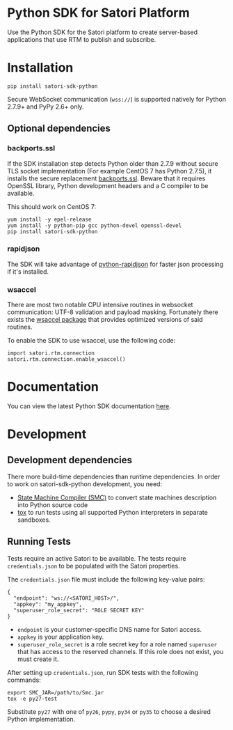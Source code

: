 # Python SDK for Satori Platform

Use the Python SDK for the Satori platform to create server-based applications 
that use RTM to publish and subscribe.

# Installation

```
pip install satori-sdk-python
```

Secure WebSocket communication (``wss://``) is supported natively
for Python 2.7.9+ and PyPy 2.6+ only.

## Optional dependencies

### backports.ssl

If the SDK installation step detects Python older than 2.7.9 without secure
TLS socket implementation (For example CentOS 7 has Python 2.7.5), it installs
the secure replacement [backports.ssl][1]. Beware that it requires
OpenSSL library, Python development headers and a C compiler to be available.

This should work on CentOS 7:

```
yum install -y epel-release
yum install -y python-pip gcc python-devel openssl-devel
pip install satori-sdk-python
```

[1]: https://pypi.python.org/pypi/backports.ssl

### rapidjson

The SDK will take advantage of [python-rapidjson][2] for faster json processing
if it's installed.

[2]: https://pypi.python.org/pypi/python-rapidjson

### wsaccel

There are most two notable CPU intensive routines in websocket communication:
UTF-8 validation and payload masking. Fortunately there exists the
[wsaccel package][3] that provides optimized versions of said routines.

To enable the SDK to use wsaccel, use the following code:

```
import satori.rtm.connection
satori.rtm.connection.enable_wsaccel()
```

[3]: https://pypi.python.org/pypi/wsaccel

# Documentation

You can view the latest Python SDK documentation
[here](https://www.satori.com/docs/client-libraries/python).

# Development

## Development dependencies

There more build-time dependencies than runtime dependencies.
In order to work on satori-sdk-python development, you need:

 * [State Machine Compiler (SMC)][4]
    to convert state machines description into Python source code
 * [tox][5]
    to run tests using all supported Python interpreters in separate sandboxes.

[4]: http://smc.sourceforge.net/
[5]: https://tox.readthedocs.org/en/latest/

## Running Tests

Tests require an active Satori to be available. The tests require `credentials.json` 
to be populated with the Satori properties.

The `credentials.json` file must include the following key-value pairs:

```
{ 
  "endpoint": "ws://<SATORI_HOST>/",
  "appkey": "my_appkey",
  "superuser_role_secret": "ROLE SECRET KEY"
}
```
* `endpoint` is your customer-specific DNS name for Satori access.
* `appkey` is your application key.
* `superuser_role_secret` is a role secret key for a role named `superuser` that has access to the 
reserved channels. If this role does not exist, you must create it.

After setting up `credentials.json`, run SDK tests with the following commands:

```
export SMC_JAR=/path/to/Smc.jar
tox -e py27-test
```

Substitute `py27` with one of `py26`, `pypy`, `py34` or `py35` to choose a
desired Python implementation.
